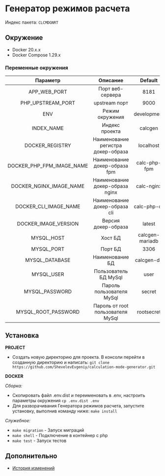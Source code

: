 # Генератор режимов расчета

Индекс пакета: `CLCMDGNRT`

## Окружение

- Docker 20.x.x
- Docker Compose 1.29.x

### Переменные окружения

|         Параметр          |                         Описание                          |     Default     |
|:-------------------------:|:---------------------------------------------------------:|:---------------:|
|       APP_WEB_PORT        |                     Порт веб-сервера                      |      8181       |
|     PHP_UPSTREAM_PORT     |                       upstream порт                       |      9000       |
|            ENV            |                      Режим окружения                      |   development   |
|        INDEX_NAME         |                      Индекс проекта                       |     calcgen     |
|      DOCKER_REGISTRY      |            Наименование регистра докер-образа             |    localhost    |
| DOCKER_PHP_FPM_IMAGE_NAME |               Наименование докер-образа fpm               |  calc-php-fpm   |
|  DOCKER_NGINX_IMAGE_NAME  |              Наименование докер-образа nginx              |   calc-nginx    |
|   DOCKER_CLI_IMAGE_NAME   |               Наименование докер-образа cli               |  calc-php-cli   |
|   DOCKER_IMAGE_VERSION    |                    Версия докер-образа                    |     latest      |
|        MYSQL_HOST         |                          Хост БД                          | calcgen-mariadb |
|        MYSQL_PORT         |                          Порт БД                          |      3306       |
|      MYSQL_DATABASE       |                      Наименование БД                      |   calcgen-db    |
|        MYSQL_USER         |                   Пользователь БД MySql                   |      user       |
|      MYSQL_PASSWORD       |                 Пароль пользователя MySql                 |     secret      |
|    MYSQL_ROOT_PASSWORD    |             Пароль от root пользователя MySql             |   rootsecret    |

## Установка

**PROJECT**
- Создать новую директорию для проекта. В консоли перейти в созданную директорию и написать:
   `git clone https://github.com/ShevelevEvgeniy/calculation-mode-generator.git`

**DOCKER**

*Сборка:*
- Скопировать файл .env.dist и переименовать в .env, настроить параметры окружения
   `cp .env.dist .env`
- Для разворачивания Генератора режимов расчета, запустите установку, выполнив команду ниже:
   `make install`

*Служебное:*
- `make migration` - Запуск миграций
- `make shell` - Подключение в контейнер с php
- `make test` - Запуск тестов

## Дополнительно

- [История изменений](CHANGELOG.md)